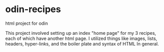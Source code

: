 # odin-recipes
html project for odin

This project involved setting up an index "home page" for my 3 recipes, each of which have another html page. I utilized things like images, lists, headers, hyper-links, and the boiler plate and syntax of HTML In general.
